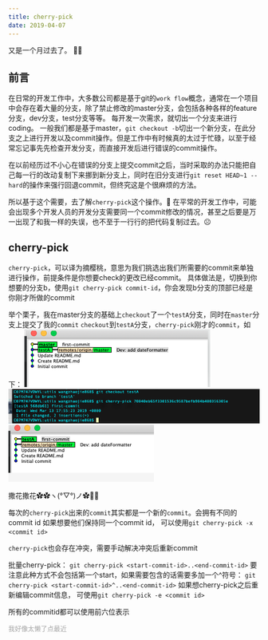 ```yaml
---
title: cherry-pick
date: 2019-04-07
---
```


又是一个月过去了。
🤔🤔

<!--more-->
## 前言
在日常的开发工作中，大多数公司都是基于git的`work flow`概念，通常在一个项目中会存在着大量的分支，除了禁止修改的master分支，会包括各种各样的feature分支，dev分支，test分支等等。
每开发一次需求，就切出一个分支来进行coding。
一般我们都是基于master，`git checkout -b`切出一个新分支，在此分支之上进行开发以及commit操作。但是工作中有时候真的太过于忙碌，以至于经常忘记事先先检查开发分支，而直接开发后进行错误的commit操作。

在以前经历过不小心在错误的分支上提交commit之后，当时采取的办法只能把自己每一行的改动复制下来挪到新分支上，同时在旧分支进行`git reset HEAD~1 --hard`的操作来强行回退commit，但终究这是个很麻烦的方法。

所以基于这个需要，去了解`cherry-pick`这个操作。🤔
在平常的开发工作中，可能会出现多个开发人员的开发分支需要同一个commit修改的情况，甚至之后要是万一出现了和我一样的失误，也不至于一行行的把代码复制过去。☹️


## cherry-pick
`cherry-pick`，可以译为摘樱桃，意思为我们挑选出我们所需要的commit来单独进行操作，前提条件是你想要check的更改已经commit。
具体做法是，切换到你想要的分支b，使用`git cherry-pick commit-id`，你会发现b分支的顶部已经是你刚才所做的commit

举个栗子，我在master分支的基础上`checkout`了一个`testA`分支，同时在`master`分支上提交了我的`commit`
`checkout`到`testA`分支，`cherry-pick`刚才的`commit`，如下：
![text](/imgs/cherry1.jpg)
![text](/imgs/cherry2.jpg)
![text](/imgs/cherry3.jpg)

撒花撒花✿✿ヽ(°▽°)ノ✿🤔🤔

每次的`cherry-pick`出来的`commit`其实都是一个新的`commit`。会拥有不同的commit id
如果想要他们保持同一个commit id， 可以使用`git cherry-pick -x <commit id>`

`cherry-pick`也会存在冲突，需要手动解决冲突后重新commit

批量cherry-pick：
    `git cherry-pick <start-commit-id>..<end-commit-id>`
要注意此种方式不会包括第一个start，如果需要包含的话需要多加一个^符号：
    `git cherry-pick <start-commit-id>^..<end-commit-id>`
如果想cherry-pick之后重新编辑commit信息， 可使用`git cherry-pick -e <commit id>`

所有的commitid都可以使用前六位表示

<font face="黑体" size="2px" color="#a6a6a6">我好像太懒了点最近</font>
